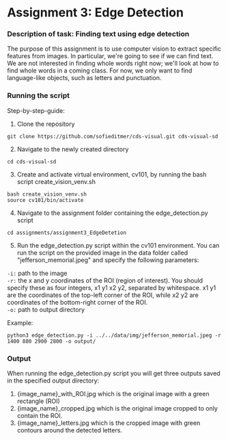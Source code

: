 # Assignment 3: Edge Detection

### Description of task: Finding text using edge detection <br>
The purpose of this assignment is to use computer vision to extract specific features from images. In particular, we're going to see if we can find text. We are not interested in finding whole words right now; we'll look at how to find whole words in a coming class. For now, we only want to find language-like objects, such as letters and punctuation.

### Running the script <br>
Step-by-step-guide:

1. Clone the repository
```
git clone https://github.com/sofieditmer/cds-visual.git cds-visual-sd
```

2. Navigate to the newly created directory
```
cd cds-visual-sd
```

3. Create and activate virtual environment, cv101, by running the bash script create_vision_venv.sh
```
bash create_vision_venv.sh
source cv101/bin/activate
```

4. Navigate to the assignment folder containing the edge_detection.py script
```
cd assignments/assignment3_EdgeDetetion
```

5. Run the edge_detection.py script within the cv101 environment. You can run the script on the provided image in the data folder called "jefferson_memorial.jpeg" and specify the following parameters:

`-i:` path to the image <br>
`-r:` the x and y coordinates of the ROI (region of interest). You should specify these as four integers, x1 y1 x2 y2, separated by whitespace. x1 y1 are the coordinates of the top-left corner of the ROI, while x2 y2 are coordinates of the bottom-right corner of the ROI. <br>
`-o:` path to output directory

Example: <br>
```
python3 edge_detection.py -i ../../data/img/jefferson_memorial.jpeg -r 1400 880 2900 2800 -o output/
```

### Output <br>
When running the edge_detection.py script you will get three outputs saved in the specified output directory:
1. {image_name}_with_ROI.jpg which is the original image with a green rectangle (ROI)
2. {image_name}_cropped.jpg which is the original image cropped to only contain the ROI.
3. {image_name}_letters.jpg which is the cropped image with green contours around the detected letters. 
